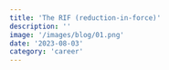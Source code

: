 ```yaml
---
title: 'The RIF (reduction-in-force)'
description: ''
image: '/images/blog/01.png'
date: '2023-08-03'
category: 'career'
---
```

